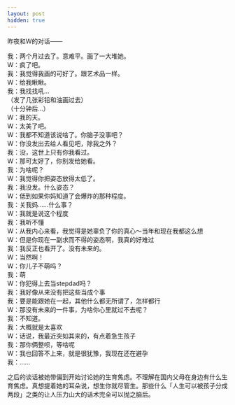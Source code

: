 ```yaml
---
layout: post
hidden: true
---
```


昨夜和W的对话——

我：两个月过去了。意难平。画了一大堆她。<br>
W：疯了吧。<br>
我：我觉得我画的可好了。跟艺术品一样。<br>
W：给我瞅瞅。<br>
我：我找找吼...<br>
（发了几张彩铅和油画过去）<br>
（十分钟后...）<br>
W：我的天。<br>
W：太美了吧。<br>
W：我都不知道该说啥了。你脑子没事吧？<br>
W：你没发出去给人看见吧，除我之外？<br>
我：没，这世上只有你我看过。<br>
W：那可太好了，你别发给她看。<br>
我：为啥呢？<br>
W：我觉得你把姿态放得太低了。<br>
我：我没发。什么姿态？<br>
W：低到如果你妈知道了会爆炸的那种程度。<br>
我：关我妈……什么事？<br>
W：我就是说这个程度<br>
我：我听不懂<br>
W：从我内心来看，我觉得是她辜负了你的真心～当年和现在我都这么想<br>
W：但是你现在一副求而不得的姿态啊，我真的好难过<br>
我：我反正也看开了。没有未来的。<br>
W：当然啊！<br>
W：你儿子不萌吗？<br>
我：萌<br>
W：你犯得上去当stepdad吗？<br>
我：我好像从来没有把这些当成个事<br>
我：要是能跟她在一起，其他什么都无所谓了，怎样都行<br>
W：那没有未来的一件事，为啥你心里就过不去呢？<br>
我：不知道。<br>
我：大概就是太喜欢<br>
W：话说，我最近突如其来的，有点着急生孩子<br>
我：那你俩整呗，等啥呢<br>
W：我也回答不上来，就是很犹豫，我现在还在避孕<br>
我：……

之后的谈话被她带偏到开始讨论她的生育焦虑。不理解在国内父母在身边有什么生育焦虑。真想提着她的耳朵说，想生你就尽管生。那些什么「人生可以被孩子分成两段」之类的让人压力山大的话术完全可以抛之脑后。


